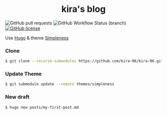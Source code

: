 <h1 align="center">kira's blog</h1>

![GitHub pull requests](https://img.shields.io/github/issues-pr/kira-96/kira-96.github.io?style=flat-square)
![GitHub Workflow Status (branch)](https://img.shields.io/github/workflow/status/kira-96/kira-96.github.io/Pages/main?logo=github&style=flat-square)
[![GitHub license](https://img.shields.io/github/license/kira-96/kira-96.github.io?style=flat-square)](https://github.com/kira-96/kira-96.github.io/blob/src/LICENSE)

Use [Hugo](https://gohugo.io/) & theme [Simpleness](https://github.com/RainerChiang/simpleness)

### Clone

``` bash
$ git clone --recurse-submodules https://github.com/kira-96/kira-96.github.io.git
```

### Update Theme

``` bash
$ git submodule update --remote themes/simpleness
```

### New draft

``` bash
$ hugo new posts/my-first-post.md
```
